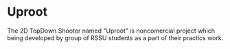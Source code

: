 # Uproot
The 2D TopDown Shooter named "Uproot" is noncomercial project which being developed by group of RSSU students as a part of their practics work.
